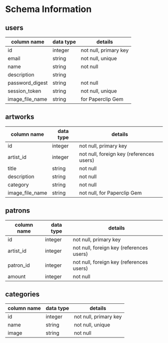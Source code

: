 # Schema Information

## users
column name     | data type | details
----------------|-----------|-----------------------
id              | integer   | not null, primary key
email           | string    | not null, unique
name            | string    | not null
description     | string    |
password_digest | string    | not null
session_token   | string    | not null, unique
image_file_name | string    | for Paperclip Gem

## artworks
column name     | data type | details
----------------|-----------|-----------------------
id              | integer   | not null, primary key
artist_id       | integer   | not null, foreign key (references users)
title           | string    | not null
description     | string    | not null
category        | string    | not null
image_file_name | string    | not null, for Paperclip Gem

## patrons
column name | data type | details
------------|-----------|-----------------------
id          | integer   | not null, primary key
artist_id   | integer   | not null, foreign key (references users)
patron_id   | integer   | not null, foreign key (references users)
amount      | integer   | not null


## categories
column name | data type | details
------------|-----------|-----------------------
id          | integer   | not null, primary key
name        | string    | not null, unique
image       | string    | not null

